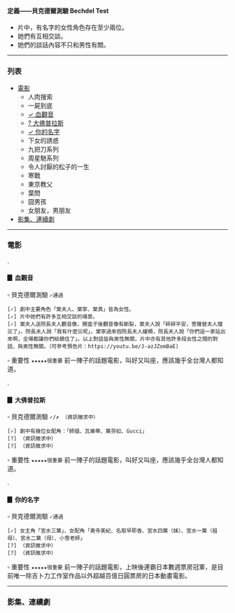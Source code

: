 <h4>定義——貝克德爾測驗 Bechdel Test</h4>

* 片中，有名字的女性角色存在至少兩位。
* 她們有互相交談。
* 她們的談話內容不只和男性有關。

---

<h3>列表</h3>

* [電影](#電影)
    * 人肉搜索
    * 一屍到底
    * [✓ 血觀音](#血觀音)
    * [? 大佛普拉斯](#大佛普拉斯)
    * [✓ 你的名字](#你的名字)
    * 下女的誘惑
    * 九把刀系列
    * 周星馳系列
    * 令人討厭的松子的一生
    * 寒戰
    * 東京教父
    * 葉問
    * 囧男孩
    * 女朋友，男朋友
* [影集、連續劇](#影集)

---

<h3 id="電影">電影</h3>

.

<h4 id="血觀音">▊ 血觀音</h4> 

▫ 貝克德爾測驗 `✓通過`

    [✓] 劇中主要角色「棠夫人、棠寧、棠真」皆為女性。
    [✓] 片中她們有許多互相交談的場景。
    [✓] 棠夫人送院長夫人觀音像，開盒子後觀音像有斷裂，棠夫人說「碎碎平安，菩薩替夫人擋災了」，院長夫人說「我有什麼災呢」，棠寧過來抱院長夫人緩頰，院長夫人說「你們這一家站出來啊，全場都讓你們給鎮住了」。以上對話皆與男性無關，片中亦有其他許多段女性之間的對話、與男性無關。（可參考預告片：https://youtu.be/J-azJZomBaE)

▫ 重要性 `★★★★★很重要`
前一陣子的話題電影，叫好又叫座，應該幾乎全台灣人都知道。

.

<h4 id="大佛普拉斯">▊ 大佛普拉斯</h4>

▫ 貝克德爾測驗 `✓/✗ （資訊徵求中）`

    [✓] 劇中有幾位女配角：「師姐、瓦樂蒂、葉芬如、Gucci」
    [?] （資訊徵求中）
    [?] （資訊徵求中）

▫ 重要性 `★★★★★很重要`
前一陣子的話題電影，叫好又叫座，應該幾乎全台灣人都知道。

.

<h4 id="你的名字">▊ 你的名字</h4>

▫ 貝克德爾測驗 `✓通過`

    [✓] 女主角「宮水三葉」、女配角「奧寺美紀、名取早耶香、宮水四葉（妹）、宮水一葉（祖母）、宮水二葉（母）、小雪老師」
    [?] （資訊徵求中）
    [?] （資訊徵求中）

▫ 重要性 `★★★★★很重要`
前一陣子的話題電影，上映後連霸日本數週票房冠軍，是目前唯一除吉卜力工作室作品以外超越百億日圓票房的日本動畫電影。


---



<h3 id="影集">影集、連續劇</h3>
